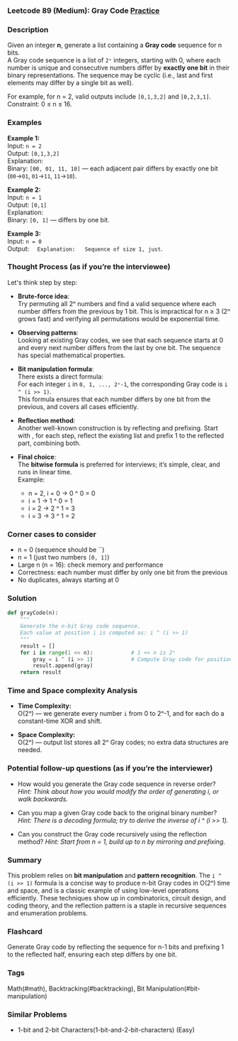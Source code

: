 ### Leetcode 89 (Medium): Gray Code [Practice](https://leetcode.com/problems/gray-code)

### Description  
Given an integer **n**, generate a list containing a **Gray code** sequence for n bits.  
A Gray code sequence is a list of `2ⁿ` integers, starting with 0, where each number is unique and consecutive numbers differ by **exactly one bit** in their binary representations. The sequence may be cyclic (i.e., last and first elements may differ by a single bit as well).

For example, for n = 2, valid outputs include `[0,1,3,2]` and `[0,2,3,1]`.  
Constraint: 0 ≤ n ≤ 16.

### Examples  

**Example 1:**  
Input: `n = 2`  
Output: `[0,1,3,2]`  
Explanation:  
Binary: `[00, 01, 11, 10]` — each adjacent pair differs by exactly one bit (`00`→`01`, `01`→`11`, `11`→`10`).  

**Example 2:**  
Input: `n = 1`  
Output: `[0,1]`  
Explanation:  
Binary: `[0, 1]` — differs by one bit.

**Example 3:**  
Input: `n = 0`  
Output: ``  
Explanation:  
Sequence of size 1, just ``.

### Thought Process (as if you’re the interviewee)  

Let's think step by step:

- **Brute-force idea**:  
  Try permuting all 2ⁿ numbers and find a valid sequence where each number differs from the previous by 1 bit. This is impractical for n ≥ 3 (2ⁿ grows fast) and verifying all permutations would be exponential time.

- **Observing patterns**:  
  Looking at existing Gray codes, we see that each sequence starts at 0 and every next number differs from the last by one bit. The sequence has special mathematical properties.

- **Bit manipulation formula**:  
  There exists a direct formula:  
  For each integer `i` in `0, 1, ..., 2ⁿ-1`, the corresponding Gray code is `i ^ (i >> 1)`.  
  This formula ensures that each number differs by one bit from the previous, and covers all cases efficiently.

- **Reflection method**:  
  Another well-known construction is by reflecting and prefixing. Start with , for each step, reflect the existing list and prefix 1 to the reflected part, combining both.

- **Final choice**:  
  The **bitwise formula** is preferred for interviews; it’s simple, clear, and runs in linear time.  
  Example:  
    - n = 2, i = 0 → 0 ^ 0 = 0  
    - i = 1 → 1 ^ 0 = 1  
    - i = 2 → 2 ^ 1 = 3  
    - i = 3 → 3 ^ 1 = 2  

### Corner cases to consider  
- n = 0 (sequence should be ``)
- n = 1 (just two numbers `[0, 1]`)
- Large n (n = 16): check memory and performance
- Correctness: each number must differ by only one bit from the previous  
- No duplicates, always starting at 0

### Solution

```python
def grayCode(n):
    """
    Generate the n-bit Gray code sequence.
    Each value at position i is computed as: i ^ (i >> 1)
    """
    result = []
    for i in range(1 << n):            # 1 << n is 2ⁿ
        gray = i ^ (i >> 1)            # Compute Gray code for position i
        result.append(gray)
    return result
```

### Time and Space complexity Analysis  

- **Time Complexity:**  
  O(2ⁿ) — we generate every number `i` from 0 to 2ⁿ-1, and for each do a constant-time XOR and shift.

- **Space Complexity:**  
  O(2ⁿ) — output list stores all 2ⁿ Gray codes; no extra data structures are needed.

### Potential follow-up questions (as if you’re the interviewer)  

- How would you generate the Gray code sequence in reverse order?
  *Hint: Think about how you would modify the order of generating i, or walk backwards.*

- Can you map a given Gray code back to the original binary number?
  *Hint: There is a decoding formula; try to derive the inverse of i ^ (i >> 1).*

- Can you construct the Gray code recursively using the reflection method?
  *Hint: Start from n = 1, build up to n by mirroring and prefixing.*

### Summary

This problem relies on **bit manipulation** and **pattern recognition**. The `i ^ (i >> 1)` formula is a concise way to produce n-bit Gray codes in O(2ⁿ) time and space, and is a classic example of using low-level operations efficiently. These techniques show up in combinatorics, circuit design, and coding theory, and the reflection pattern is a staple in recursive sequences and enumeration problems.


### Flashcard
Generate Gray code by reflecting the sequence for n-1 bits and prefixing 1 to the reflected half, ensuring each step differs by one bit.

### Tags
Math(#math), Backtracking(#backtracking), Bit Manipulation(#bit-manipulation)

### Similar Problems
- 1-bit and 2-bit Characters(1-bit-and-2-bit-characters) (Easy)